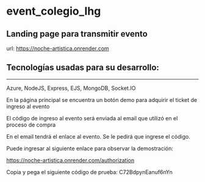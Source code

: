 # event_colegio_lhg
Landing page para transmitir evento
---
url: https://noche-artistica.onrender.com

## Tecnologías usadas para su desarrollo:
---

Azure, NodeJS, Express, EJS, MongoDB, Socket.IO


En la página principal se encuentra un botón demo para adquirir el ticket de ingreso al evento


El código de ingreso al evento será enviada al email que utilizó en el proceso de compra

En el email tendrá el enlace al evento. Se le pedirá que ingrese el código.

Puede ingresar al siguiente enlace para observar la demostración:

https://noche-artistica.onrender.com/authorization

Copia y pega el siguiente código de prueba:  C72BdpynEanuf6nYn